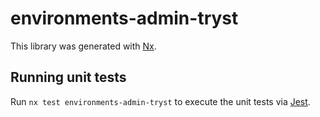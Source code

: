 # environments-admin-tryst

This library was generated with [Nx](https://nx.dev).

## Running unit tests

Run `nx test environments-admin-tryst` to execute the unit tests via [Jest](https://jestjs.io).
